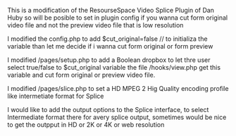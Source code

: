 This is a modification of the ResourseSpace Video Splice Plugin of Dan Huby so will be posible to set in plugin 
config if you wanna cut form original video file and not the preview video file that is low resolution

I modified the config.php to add $cut_original=false // to initializa the variable than let me decide if i wanna cut form original or form preview

I modified /pages/setup.php to add a Boolean dropbox to let thre user select true/false to $cut_original variable
the file /hooks/view.php get this variable and cut form original or preview video file.

I modified /pages/slice.php to set a HD MPEG 2 Hig Quality encoding profile like intermetiate format for Splice

I would like to add the output options to the Splice interface, to select Intermediate format there for avery splice output, sometimes would be nice to get the outpput in HD or 2K or 4K or web resolution

